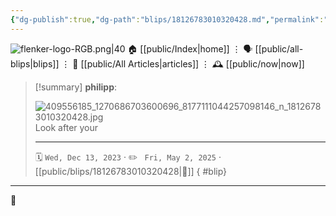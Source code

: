 ```yaml
---
{"dg-publish":true,"dg-path":"blips/18126783010320428.md","permalink":"/blips/18126783010320428/","title":"philipp on instagram @ 2023-12-13"}
---
```



<div class="transclusion internal-embed is-loaded"><div class="markdown-embed">




![flenker-logo-RGB.png|40](/img/user/attachments/flenker-logo-RGB.png)
🏠 [[public/Index\|home]]  ⋮ 🗣️ [[public/all-blips\|blips]] ⋮  📝 [[public/All Articles\|articles]]  ⋮ 🕰️ [[public/now\|now]]


</div></div>


> [!summary] **philipp**:
>
> ![409556185_1270686703600696_8177111044257098146_n_18126783010320428.jpg](/img/user/attachments/409556185_1270686703600696_8177111044257098146_n_18126783010320428.jpg)
> Look after your
> - - -
>
> 🗓️ <code>Wed, Dec 13, 2023</code>  · ✏️ <code> Fri, May 2, 2025</code>  · [[public/blips/18126783010320428\|🔗]]
{ #blip}


- - -

 👾
